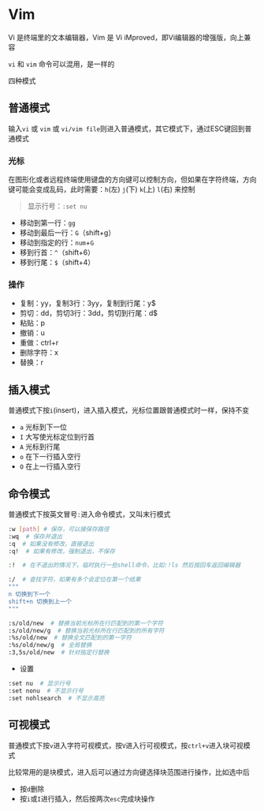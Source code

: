# Vim

Vi 是终端里的文本编辑器，Vim 是 Vi iMproved，即Vi编辑器的增强版，向上兼容

`vi` 和 `vim` 命令可以混用，是一样的

四种模式

## 普通模式

输入`vi` 或 `vim` 或 `vi/vim file`则进入普通模式，其它模式下，通过ESC键回到普通模式

### 光标

在图形化或者远程终端使用键盘的方向键可以控制方向，但如果在字符终端，方向键可能会变成乱码，此时需要：`h`(左) `j`(下) `k`(上) `l`(右) 来控制

> 显示行号：`:set nu`

- 移动到第一行：`gg`
- 移动到最后一行：`G`（shift+g）
- 移动到指定的行：`num`+`G`
- 移到行首：`^`（shift+6）
- 移到行尾：`$`（shift+4）

### 操作

- 复制：yy，复制3行：3yy，复制到行尾：y$
- 剪切：dd，剪切3行：3dd，剪切到行尾：d$
- 粘贴：p
- 撤销：u
- 重做：ctrl+r
- 删除字符：x
- 替换：r

## 插入模式

普通模式下按`i`(insert)，进入插入模式，光标位置跟普通模式时一样，保持不变

- `a` 光标到下一位
- `I` 大写使光标定位到行首
- `A` 光标到行尾
- `o` 在下一行插入空行
- `O` 在上一行插入空行

## 命令模式

普通模式下按英文冒号`:`进入命令模式，又叫末行模式

```bash
:w [path] # 保存，可以接保存路径
:wq  # 保存并退出
:q  # 如果没有修改，直接退出
:q!  # 如果有修改，强制退出，不保存

:!  # 在不退出的情况下，临时执行一些shell命令，比如:!ls 然后按回车返回编辑器

:/  # 查找字符，如果有多个会定位在第一个结果
"""
n 切换到下一个
shift+n 切换到上一个
"""

:s/old/new  # 替换当前光标所在行匹配到的第一个字符
:s/old/new/g  # 替换当前光标所在行匹配到的所有字符
:%s/old/new  # 替换全文匹配到的第一字符
:%s/old/new/g  # 全局替换
:3,5s/old/new  # 针对指定行替换
```

- 设置

```bash
:set nu  # 显示行号
:set nonu  # 不显示行号
:set nohlsearch  # 不显示高亮
```

## 可视模式

普通模式下按`v`进入字符可视模式，按`V`进入行可视模式，按`ctrl+v`进入块可视模式

比较常用的是块模式，进入后可以通过方向键选择块范围进行操作，比如选中后

- 按`d`删除
- 按`i`或`I`进行插入，然后按两次`esc`完成块操作
